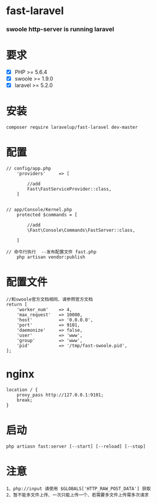 # fast-laravel
### swoole http-server is running laravel

# 要求
- [x] PHP >= 5.6.4
- [x] swoole >= 1.9.0
- [x] laravel >= 5.2.0
# 安装
```
composer require laravelup/fast-laravel dev-master
```
# 配置
```
// config/app.php 
    'providers'     => [
    
        //add
        Fast\FastServiceProvider::class,
    ]
    

// app/Console/Kernel.php
    protected $commands = [
    
        //add
        \Fast\Console\Commands\FastServer::class,
    
    ]

// 命令行执行  --发布配置文件 fast.php
    php artisan vendor:publish 
```


# 配置文件
```
//和swoole官方文档相同、请参照官方文档
return [
    'worker_num'    => 4,    
    'max_request'   => 10000,
    'host'          => '0.0.0.0',
    'port'          => 9101,
    'daemonize'     => false,
    'user'          => 'www',
    'group'         => 'www',
    'pid'           => '/tmp/fast-swoole.pid',
];
```
 
# nginx
```
location / {
    proxy_pass http://127.0.0.1:9101;
    break;
}
```

# 启动
```
php artiasn fast:server [--start] [--reload] [--stop]
```

# 注意
```
1、php://input 请使用 $GLOBALS['HTTP_RAW_POST_DATA'] 获取
2、暂不能多文件上传、一次只能上传一个、若需要多文件上传需多次请求    
```